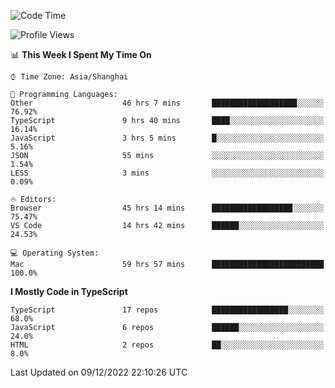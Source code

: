 <!--START_SECTION:waka-->
![Code Time](http://img.shields.io/badge/Code%20Time-3%2C406%20hrs%2020%20mins-blue)

![Profile Views](http://img.shields.io/badge/Profile%20Views-0-blue)

📊 **This Week I Spent My Time On** 

```text
⌚︎ Time Zone: Asia/Shanghai

💬 Programming Languages: 
Other                    46 hrs 7 mins       ███████████████████░░░░░░   76.92% 
TypeScript               9 hrs 40 mins       ████░░░░░░░░░░░░░░░░░░░░░   16.14% 
JavaScript               3 hrs 5 mins        █░░░░░░░░░░░░░░░░░░░░░░░░   5.16% 
JSON                     55 mins             ░░░░░░░░░░░░░░░░░░░░░░░░░   1.54% 
LESS                     3 mins              ░░░░░░░░░░░░░░░░░░░░░░░░░   0.09%

🔥 Editors: 
Browser                  45 hrs 14 mins      ██████████████████░░░░░░░   75.47% 
VS Code                  14 hrs 42 mins      ██████░░░░░░░░░░░░░░░░░░░   24.53%

💻 Operating System: 
Mac                      59 hrs 57 mins      █████████████████████████   100.0%

```

**I Mostly Code in TypeScript** 

```text
TypeScript               17 repos            █████████████████░░░░░░░░   68.0% 
JavaScript               6 repos             ██████░░░░░░░░░░░░░░░░░░░   24.0% 
HTML                     2 repos             ██░░░░░░░░░░░░░░░░░░░░░░░   8.0%

```



 Last Updated on 09/12/2022 22:10:26 UTC
<!--END_SECTION:waka-->
